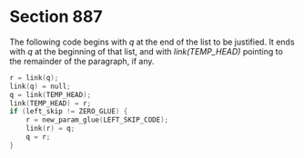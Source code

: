 # Section 887

The following code begins with *q* at the end of the list to be justified.
It ends with *q* at the beginning of that list, and with *link(TEMP_HEAD)* pointing to the remainder of the paragraph, if any.

```c << Put the \leftskip glue at the left and detach this line >>=
r = link(q);
link(q) = null;
q = link(TEMP_HEAD);
link(TEMP_HEAD) = r;
if (left_skip != ZERO_GLUE) {
    r = new_param_glue(LEFT_SKIP_CODE);
    link(r) = q;
    q = r;
}
```
